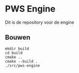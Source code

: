 # PWS Engine

Dit is de repository voor de engine

## Bouwen

```
mkdir build
cd build
cmake ..
cmake --build .
./src/pws-engine
```
